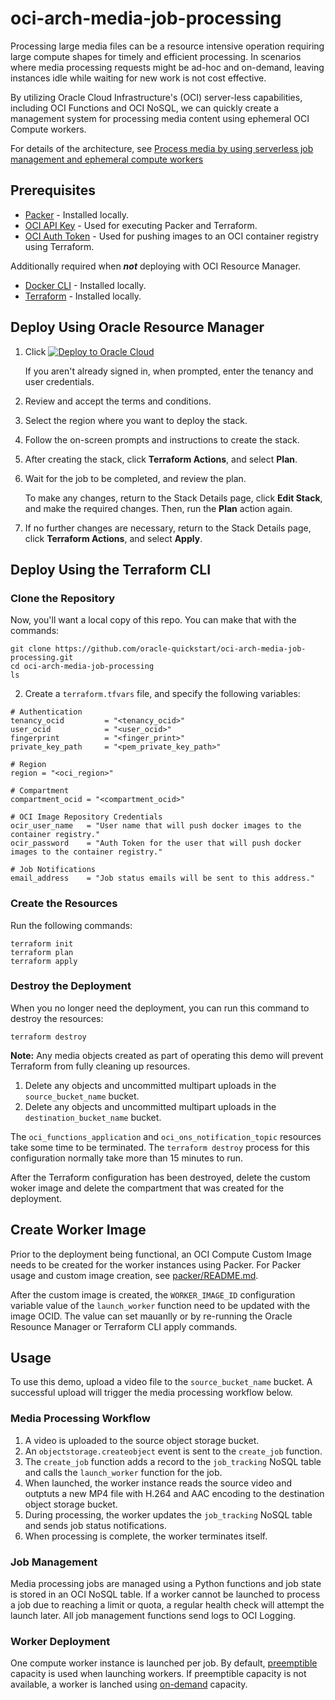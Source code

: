 # oci-arch-media-job-processing

Processing large media files can be a resource intensive operation requiring large compute shapes for timely and efficient processing. In scenarios where media processing requests might be ad-hoc and on-demand, leaving instances idle while waiting for new work is not cost effective.

By utilizing Oracle Cloud Infrastructure's (OCI) server-less capabilities, including OCI Functions and OCI NoSQL, we can quickly create a management system for processing media content using ephemeral OCI Compute workers.


For details of the architecture, see [Process media by using serverless job management and ephemeral compute workers](https://docs.oracle.com/en/solutions/process-media-using-oci-services/index.html)

## Prerequisites

- [Packer](https://www.packer.io/) - Installed locally.
- [OCI API Key](https://docs.oracle.com/en-us/iaas/Content/API/Concepts/apisigningkey.htm) - Used for executing Packer and Terraform.
- [OCI Auth Token](https://docs.oracle.com/en-us/iaas/Content/Registry/Tasks/registrygettingauthtoken.htm) - Used for pushing images to an OCI container registry using Terraform.

Additionally required when ***not*** deploying with OCI Resource Manager.

- [Docker CLI](https://www.docker.com/) - Installed locally.
- [Terraform](https://www.terraform.io/) - Installed locally.

## Deploy Using Oracle Resource Manager

1. Click [![Deploy to Oracle Cloud](https://oci-resourcemanager-plugin.plugins.oci.oraclecloud.com/latest/deploy-to-oracle-cloud.svg)](https://cloud.oracle.com/resourcemanager/stacks/create?region=home&zipUrl=https://github.com/oracle-quickstart/oci-arch-media-job-processing/releases/latest/download/oci-arch-media-job-processing-stack-latest.zip)

    If you aren't already signed in, when prompted, enter the tenancy and user credentials.

2. Review and accept the terms and conditions.

3. Select the region where you want to deploy the stack.

4. Follow the on-screen prompts and instructions to create the stack.

5. After creating the stack, click **Terraform Actions**, and select **Plan**.

6. Wait for the job to be completed, and review the plan.

    To make any changes, return to the Stack Details page, click **Edit Stack**, and make the required changes. Then, run the **Plan** action again.

7. If no further changes are necessary, return to the Stack Details page, click **Terraform Actions**, and select **Apply**. 

## Deploy Using the Terraform CLI

### Clone the Repository
Now, you'll want a local copy of this repo. You can make that with the commands:

    git clone https://github.com/oracle-quickstart/oci-arch-media-job-processing.git
    cd oci-arch-media-job-processing
    ls

2. Create a `terraform.tfvars` file, and specify the following variables:

```
# Authentication
tenancy_ocid         = "<tenancy_ocid>"
user_ocid            = "<user_ocid>"
fingerprint          = "<finger_print>"
private_key_path     = "<pem_private_key_path>"

# Region
region = "<oci_region>"

# Compartment
compartment_ocid = "<compartment_ocid>"

# OCI Image Repository Credentials
ocir_user_name   = "User name that will push docker images to the container registry."
ocir_password    = "Auth Token for the user that will push docker images to the container registry."

# Job Notifications
email_address    = "Job status emails will be sent to this address."
```

### Create the Resources
Run the following commands:

    terraform init
    terraform plan
    terraform apply

### Destroy the Deployment
When you no longer need the deployment, you can run this command to destroy the resources:

    terraform destroy

**Note:** Any media objects created as part of operating this demo will prevent Terraform from fully cleaning up resources.

1. Delete any objects and uncommitted multipart uploads in the `source_bucket_name` bucket.
2. Delete any objects and uncommitted multipart uploads in the `destination_bucket_name` bucket.

The `oci_functions_application` and `oci_ons_notification_topic` resources take some time to be terminated. The `terraform destroy` process for this configuration normally take more than 15 minutes to run.

After the Terraform configuration has been destroyed, delete the custom woker image and delete the compartment that was created for the deployment.

## Create Worker Image

Prior to the deployment being functional, an OCI Compute Custom Image needs to be created for the worker instances using Packer. For Packer usage and custom image creation, see [packer/README.md](packer/README.md).

After the custom image is created, the `WORKER_IMAGE_ID` configuration variable value of the `launch_worker` function need to be updated with the image OCID. The value can set mauanlly or by re-running the Oracle Resounce Manager or Terraform CLI apply commands.
## Usage

To use this demo, upload a video file to the `source_bucket_name` bucket. A successful upload will trigger the media processing workflow below.
### Media Processing Workflow

1. A video is uploaded to the source object storage bucket.
2. An `objectstorage.createobject` event is sent to the `create_job` function.
3. The `create_job` function adds a record to the `job_tracking` NoSQL table and calls the `launch_worker` function for the job.
4. When launched, the worker instance reads the source video and outptuts a new MP4 file with H.264 and AAC encoding to the destination object storage bucket.
5. During processing, the worker updates the `job_tracking` NoSQL table and sends job status notifications.
6. When processing is complete, the worker terminates itself.

### Job Management
Media processing jobs are managed using a Python functions and job state is stored in an OCI NoSQL table. If a worker cannot be launched to process a job due to reaching a limit or quota, a regular health check will attempt the launch later. All job management functions send logs to OCI Logging.
### Worker Deployment

One compute worker instance is launched per job. By default, [preemptible](https://docs.oracle.com/en-us/iaas/Content/Compute/Concepts/preemptible.htm) capacity is used when launching workers. If preemptible capacity is not available, a worker is lanched using [on-demand](https://docs.oracle.com/en-us/iaas/Content/Compute/Concepts/capacity-types.htm) capacity. 